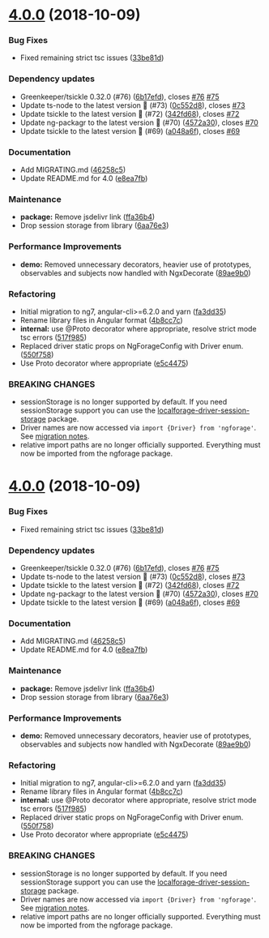 # [4.0.0](https://github.com/Alorel/ngforage/compare/3.4.0...4.0.0) (2018-10-09)


### Bug Fixes

* Fixed remaining strict tsc issues ([33be81d](https://github.com/Alorel/ngforage/commit/33be81d))


### Dependency updates

* Greenkeeper/tsickle 0.32.0 (#76) ([6b17efd](https://github.com/Alorel/ngforage/commit/6b17efd)), closes [#76](https://github.com/Alorel/ngforage/issues/76) [#75](https://github.com/Alorel/ngforage/issues/75)
* Update ts-node to the latest version 🚀 (#73) ([0c552d8](https://github.com/Alorel/ngforage/commit/0c552d8)), closes [#73](https://github.com/Alorel/ngforage/issues/73)
* Update tsickle to the latest version 🚀 (#72) ([342fd68](https://github.com/Alorel/ngforage/commit/342fd68)), closes [#72](https://github.com/Alorel/ngforage/issues/72)
* Update ng-packagr to the latest version 🚀 (#70) ([4572a30](https://github.com/Alorel/ngforage/commit/4572a30)), closes [#70](https://github.com/Alorel/ngforage/issues/70)
* Update tsickle to the latest version 🚀 (#69) ([a048a6f](https://github.com/Alorel/ngforage/commit/a048a6f)), closes [#69](https://github.com/Alorel/ngforage/issues/69)


### Documentation

* Add MIGRATING.md ([46258c5](https://github.com/Alorel/ngforage/commit/46258c5))
* Update README.md for 4.0 ([e8ea7fb](https://github.com/Alorel/ngforage/commit/e8ea7fb))


### Maintenance

* **package:** Remove jsdelivr link ([ffa36b4](https://github.com/Alorel/ngforage/commit/ffa36b4))
* Drop session storage from library ([6aa76e3](https://github.com/Alorel/ngforage/commit/6aa76e3))


### Performance Improvements

* **demo:** Removed unnecessary decorators, heavier use of prototypes, observables and subjects now handled with NgxDecorate ([89ae9b0](https://github.com/Alorel/ngforage/commit/89ae9b0))


### Refactoring

* Initial migration to ng7, angular-cli>=6.2.0 and yarn ([fa3dd35](https://github.com/Alorel/ngforage/commit/fa3dd35))
* Rename library files in Angular format ([4b8cc7c](https://github.com/Alorel/ngforage/commit/4b8cc7c))
* **internal:** use @Proto decorator where appropriate, resolve strict mode tsc errors ([517f985](https://github.com/Alorel/ngforage/commit/517f985))
* Replaced driver static props on NgForageConfig with Driver enum. ([550f758](https://github.com/Alorel/ngforage/commit/550f758))
* Use Proto decorator where appropriate ([e5c4475](https://github.com/Alorel/ngforage/commit/e5c4475))


### BREAKING CHANGES

* sessionStorage is no longer supported by default. If you need sessionStorage support you can use the [localforage-driver-session-storage](https://npmjs.com/package/localforage-driver-session-storage) package.
* Driver names are now accessed via `import {Driver} from 'ngforage'`. See [migration notes](https://github.com/Alorel/ngforage/blob/4.0.0/MIGRATING.md).
* relative import paths are no longer officially supported. Everything must now be imported from the ngforage package.

# [4.0.0](https://github.com/Alorel/ngforage/compare/3.4.0...4.0.0) (2018-10-09)


### Bug Fixes

* Fixed remaining strict tsc issues ([33be81d](https://github.com/Alorel/ngforage/commit/33be81d))


### Dependency updates

* Greenkeeper/tsickle 0.32.0 (#76) ([6b17efd](https://github.com/Alorel/ngforage/commit/6b17efd)), closes [#76](https://github.com/Alorel/ngforage/issues/76) [#75](https://github.com/Alorel/ngforage/issues/75)
* Update ts-node to the latest version 🚀 (#73) ([0c552d8](https://github.com/Alorel/ngforage/commit/0c552d8)), closes [#73](https://github.com/Alorel/ngforage/issues/73)
* Update tsickle to the latest version 🚀 (#72) ([342fd68](https://github.com/Alorel/ngforage/commit/342fd68)), closes [#72](https://github.com/Alorel/ngforage/issues/72)
* Update ng-packagr to the latest version 🚀 (#70) ([4572a30](https://github.com/Alorel/ngforage/commit/4572a30)), closes [#70](https://github.com/Alorel/ngforage/issues/70)
* Update tsickle to the latest version 🚀 (#69) ([a048a6f](https://github.com/Alorel/ngforage/commit/a048a6f)), closes [#69](https://github.com/Alorel/ngforage/issues/69)


### Documentation

* Add MIGRATING.md ([46258c5](https://github.com/Alorel/ngforage/commit/46258c5))
* Update README.md for 4.0 ([e8ea7fb](https://github.com/Alorel/ngforage/commit/e8ea7fb))


### Maintenance

* **package:** Remove jsdelivr link ([ffa36b4](https://github.com/Alorel/ngforage/commit/ffa36b4))
* Drop session storage from library ([6aa76e3](https://github.com/Alorel/ngforage/commit/6aa76e3))


### Performance Improvements

* **demo:** Removed unnecessary decorators, heavier use of prototypes, observables and subjects now handled with NgxDecorate ([89ae9b0](https://github.com/Alorel/ngforage/commit/89ae9b0))


### Refactoring

* Initial migration to ng7, angular-cli>=6.2.0 and yarn ([fa3dd35](https://github.com/Alorel/ngforage/commit/fa3dd35))
* Rename library files in Angular format ([4b8cc7c](https://github.com/Alorel/ngforage/commit/4b8cc7c))
* **internal:** use @Proto decorator where appropriate, resolve strict mode tsc errors ([517f985](https://github.com/Alorel/ngforage/commit/517f985))
* Replaced driver static props on NgForageConfig with Driver enum. ([550f758](https://github.com/Alorel/ngforage/commit/550f758))
* Use Proto decorator where appropriate ([e5c4475](https://github.com/Alorel/ngforage/commit/e5c4475))


### BREAKING CHANGES

* sessionStorage is no longer supported by default. If you need sessionStorage support you can use the [localforage-driver-session-storage](https://npmjs.com/package/localforage-driver-session-storage) package.
* Driver names are now accessed via `import {Driver} from 'ngforage'`. See [migration notes](https://github.com/Alorel/ngforage/blob/4.0.0/MIGRATING.md).
* relative import paths are no longer officially supported. Everything must now be imported from the ngforage package.
